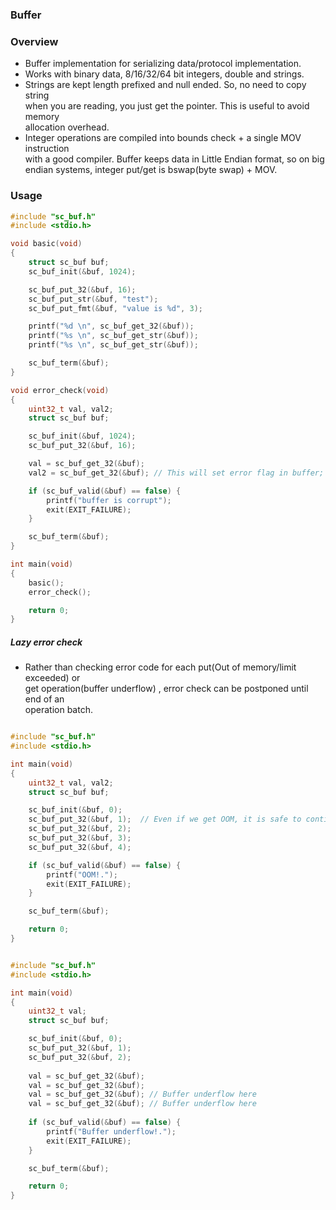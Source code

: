 ### Buffer

### Overview

- Buffer implementation for serializing data/protocol implementation.
- Works with binary data, 8/16/32/64 bit integers, double and strings.  
- Strings are kept length prefixed and null ended. So, no need to copy string  
  when you are reading, you just get the pointer. This is useful to avoid memory  
  allocation overhead.
- Integer operations are compiled into bounds check + a single MOV instruction  
  with a good compiler. Buffer keeps data in Little Endian format, so on big  
  endian systems, integer put/get is bswap(byte swap) + MOV.

### Usage

```c
#include "sc_buf.h"
#include <stdio.h>

void basic(void)
{
    struct sc_buf buf;
    sc_buf_init(&buf, 1024);

    sc_buf_put_32(&buf, 16);
    sc_buf_put_str(&buf, "test");
    sc_buf_put_fmt(&buf, "value is %d", 3);

    printf("%d \n", sc_buf_get_32(&buf));
    printf("%s \n", sc_buf_get_str(&buf));
    printf("%s \n", sc_buf_get_str(&buf));

    sc_buf_term(&buf);
}

void error_check(void)
{
    uint32_t val, val2;
    struct sc_buf buf;

    sc_buf_init(&buf, 1024);
    sc_buf_put_32(&buf, 16);

    val = sc_buf_get_32(&buf);
    val2 = sc_buf_get_32(&buf); // This will set error flag in buffer;

    if (sc_buf_valid(&buf) == false) {
        printf("buffer is corrupt");
        exit(EXIT_FAILURE);
    }

    sc_buf_term(&buf);
}

int main(void)
{
    basic();
    error_check();

    return 0;
}
```

##### Lazy error check

- Rather than checking error code for each put(Out of memory/limit exceeded) or   
  get operation(buffer underflow) , error check can be postponed until end of an  
  operation batch.

```c

#include "sc_buf.h"
#include <stdio.h>

int main(void)
{
    uint32_t val, val2;
    struct sc_buf buf;

    sc_buf_init(&buf, 0);
    sc_buf_put_32(&buf, 1);  // Even if we get OOM, it is safe to continue.
    sc_buf_put_32(&buf, 2);  
    sc_buf_put_32(&buf, 3);
    sc_buf_put_32(&buf, 4);

    if (sc_buf_valid(&buf) == false) {
        printf("OOM!.");
        exit(EXIT_FAILURE);
    }

    sc_buf_term(&buf);

    return 0;
}

```

```c

#include "sc_buf.h"
#include <stdio.h>

int main(void)
{
    uint32_t val;
    struct sc_buf buf;

    sc_buf_init(&buf, 0);
    sc_buf_put_32(&buf, 1); 
    sc_buf_put_32(&buf, 2);
    
    val = sc_buf_get_32(&buf);
    val = sc_buf_get_32(&buf);
    val = sc_buf_get_32(&buf); // Buffer underflow here
    val = sc_buf_get_32(&buf); // Buffer underflow here
        
    if (sc_buf_valid(&buf) == false) {
        printf("Buffer underflow!.");
        exit(EXIT_FAILURE);
    }

    sc_buf_term(&buf);

    return 0;
}

```

